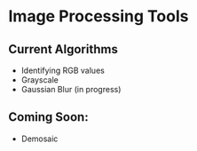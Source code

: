 # Image Processing Tools

## Current Algorithms
* Identifying RGB values
* Grayscale
* Gaussian Blur (in progress)

## Coming Soon:
* Demosaic

